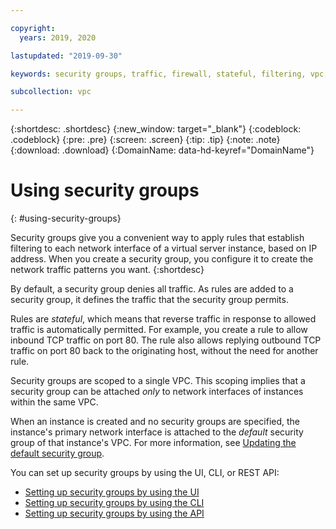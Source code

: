 ```yaml
---

copyright:
  years: 2019, 2020

lastupdated: "2019-09-30"

keywords: security groups, traffic, firewall, stateful, filtering, vpc, vpc network

subcollection: vpc

---
```


{:shortdesc: .shortdesc}
{:new_window: target="_blank"}
{:codeblock: .codeblock}
{:pre: .pre}
{:screen: .screen}
{:tip: .tip}
{:note: .note}
{:download: .download}
{:DomainName: data-hd-keyref="DomainName"}

# Using security groups
{: #using-security-groups}

Security groups give you a convenient way to apply rules that establish filtering to each network interface of a virtual server instance, based on IP address. When you create a security group, you configure it to create the network traffic patterns you want.
{:shortdesc}

By default, a security group denies all traffic. As rules are added to a security group, it defines the traffic that the security group permits.

Rules are _stateful_, which means that reverse traffic in response to allowed traffic is automatically permitted. For example, you create a rule to allow inbound TCP traffic on port 80. The rule also allows replying outbound TCP traffic on port 80 back to the originating host, without the need for another rule.

Security groups are scoped to a single VPC. This scoping implies that a security group can be attached _only_ to network interfaces of instances within the same VPC.

When an instance is created and no security groups are specified, the instance's primary network interface is attached to the _default_ security group of that instance's VPC. For more information, see [Updating the default security group](/docs/vpc?topic=vpc-updating-the-default-security-group#updating-the-default-security-group).

You can set up security groups by using the UI, CLI, or REST API:

* [Setting up security groups by using the UI](/docs/vpc?topic=vpc-creating-a-vpc-using-the-ibm-cloud-console#configuring-the-security-group)
* [Setting up security groups by using the CLI](/docs/vpc?topic=vpc-setting-up-security-groups-using-the-cli#setting-up-security-groups-using-the-cli)
* [Setting up security groups by using the API](/docs/vpc?topic=vpc-setting-up-security-groups-using-the-apis#setting-up-security-groups-using-the-apis)

